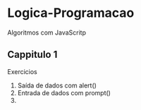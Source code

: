 # Logica-Programacao
 Algoritmos com JavaScritp

## Cappitulo 1  

Exercicios

1. Saída de dados com alert()
2. Entrada de dados com prompt()
3. 